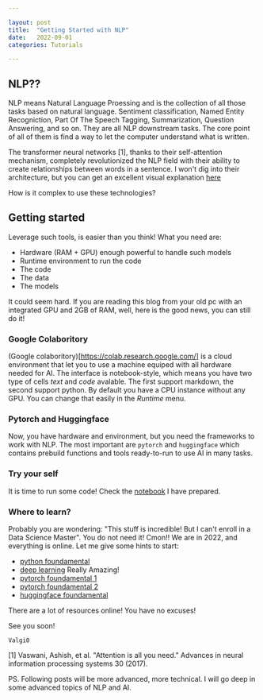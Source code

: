 ```yaml
---

layout: post
title:  "Getting Started with NLP"  
date:   2022-09-01 
categories: Tutorials 

---
```


## NLP??

NLP means Natural Language Proessing and is the collection of all those tasks based on natural language. Sentiment classification, Named Entity Recogniction, Part Of The Speech Tagging, Summarization, Question Answering, and so on. They are all NLP downstream tasks. The core point of all of them is find a way to let the computer understand what is written.

The transformer neural networks [1], thanks to their self-attention mechanism, completely revolutionized the NLP field with their ability to create relationships between words in a sentence. I won't dig into their architecture, but you can get an excellent visual explanation [here](https://jalammar.github.io/illustrated-transformer/)


How is it complex to use these technologies? 

## Getting started

Leverage such tools, is easier than you think! What you need are:

* Hardware (RAM + GPU) enough powerful to handle such models
* Runtime environment to run the code
* The code
* The data
* The models

It could seem hard. If you are reading this blog from your old pc with an integrated GPU and 2GB of RAM, well, here is the good news, you can still do it!

### Google Colaboritory

(Google colaboritory)[https://colab.research.google.com/] is a cloud environment that let you to use a machine equiped with all hardware needed for AI. The interface is notebook-style, which means you have two type of cells *text* and *code* avalable. The first support markdown, the second support python.
By default you have a CPU instance without any GPU. You can change that easily in the *Runtime* menu.

### Pytorch and Huggingface

Now, you have hardware and environment, but you need the frameworks to work with NLP. The most important are `pytorch` and `huggingface` which contains prebuild functions and tools ready-to-run to use AI in many tasks.

### Try your self

It is time to run some code! Check the [notebook](https://colab.research.google.com/drive/1mvPdYUwlPw_aQjQT3RLrJsSSKhc4WcZd?usp=sharing) I have prepared.  

### Where to learn?

Probably you are wondering: "This stuff is incredible! But I can't enroll in a Data Science Master". You do not need it! Cmon!! We are in 2022, and everything is online. Let me give some hints to start:

* [python foundamental](https://www.pythontutorial.net/python-basics/)
* [deep learning](https://www.deeplearningbook.org/) Really Amazing!
* [pytorch foundamental 1](https://pytorch.org/tutorials/beginner/basics/intro.html)
* [pytorch foundamental 2](https://docs.microsoft.com/en-us/learn/paths/pytorch-fundamentals/)
* [huggingface foundamental](https://huggingface.co/course/chapter1/1)

There are a lot of resources online! You have no excuses!


See you soon!


`Valgi0`


[1] Vaswani, Ashish, et al. "Attention is all you need." Advances in neural information processing systems 30 (2017).

PS. Following posts will be more advanced, more technical. I will go deep in some advanced topics of NLP and AI.
